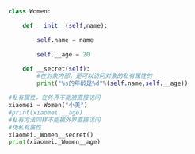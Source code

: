 
<BlogInfo id="727" title="17.伪私有属性和方法" author="白日梦想猿" pv=0 read_times=0 pre_cost_time=0分16秒 category="面向对象" tag_list="['面向对象']" create_time="2020.02.25 19:20:17" update_time="2020.02.26 13:31:14" />

```python
class Women:

    def __init__(self,name):

        self.name = name

        self.__age = 20

    def __secret(self):
        #在对象内部，是可以访问对象的私有属性的
        print("%s的年龄是%d"%(self.name,self.__age))

#私有属性，在外界不能被直接访问
xiaomei = Women("小美")
#print(xiaomei.__age)
#私有方法同样不能被外界直接访问
#伪私有属性
xiaomei._Women__secret()
print(xiaomei._Women__age)
```
